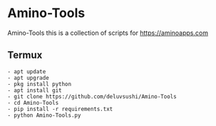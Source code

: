 # Amino-Tools
Amino-Tools this is a collection of scripts for https://aminoapps.com

## Termux
```shell
- apt update
- apt upgrade
- pkg install python
- apt install git
- git clone https://github.com/deluvsushi/Amino-Tools
- cd Amino-Tools
- pip install -r requirements.txt 
- python Amino-Tools.py
```

